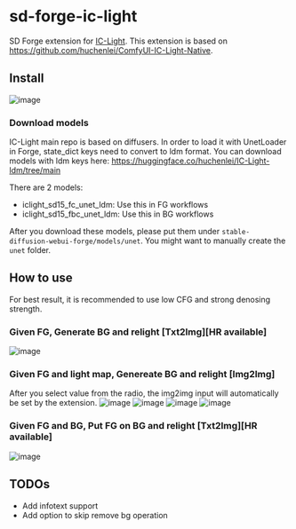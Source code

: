 # sd-forge-ic-light
SD Forge extension for [IC-Light](https://github.com/lllyasviel/IC-Light). This extension is based on https://github.com/huchenlei/ComfyUI-IC-Light-Native.

## Install
![image](https://github.com/huchenlei/sd-forge-ic-light/assets/20929282/608fbe20-1430-4efa-93bc-166f629eaaa5)

### Download models
IC-Light main repo is based on diffusers. In order to load it with UnetLoader in Forge, state_dict keys need to convert to ldm format. You can download models with ldm keys here: https://huggingface.co/huchenlei/IC-Light-ldm/tree/main

There are 2 models:
- iclight_sd15_fc_unet_ldm: Use this in FG workflows
- iclight_sd15_fbc_unet_ldm: Use this in BG workflows

After you download these models, please put them under `stable-diffusion-webui-forge/models/unet`. You might want to manually create the `unet` folder.

## How to use
For best result, it is recommended to use low CFG and strong denosing strength.

### Given FG, Generate BG and relight [Txt2Img][HR available]
![image](https://github.com/huchenlei/sd-forge-ic-light/assets/20929282/00fbae46-b5cf-4415-89ac-5b23b1a8f463)

### Given FG and light map, Genereate BG and relight [Img2Img]
After you select value from the radio, the img2img input will automatically be set by the extension. 
![image](https://github.com/huchenlei/sd-forge-ic-light/assets/20929282/1b9e9c87-e8ef-4505-ab04-ade37336a8a3)
![image](https://github.com/huchenlei/sd-forge-ic-light/assets/20929282/618ba4d4-5df7-4084-bdf1-44927f77a581)
![image](https://github.com/huchenlei/sd-forge-ic-light/assets/20929282/899bf635-1aac-40e5-bf4f-ca801e7922d5)
![image](https://github.com/huchenlei/sd-forge-ic-light/assets/20929282/4b768af2-c9ac-4fc2-9762-a2df45ec3371)

### Given FG and BG, Put FG on BG and relight [Txt2Img][HR available]
![image](https://github.com/huchenlei/sd-forge-ic-light/assets/20929282/ff6dcbb7-9f8a-4918-b3dd-aaaa85ea04ce)

## TODOs

- Add infotext support
- Add option to skip remove bg operation

